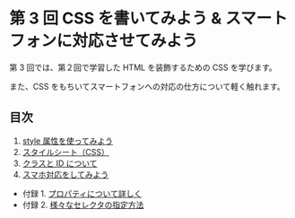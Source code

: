 # 第 3 回 CSS を書いてみよう & スマートフォンに対応させてみよう

第 3 回では、第２回で学習した HTML を装飾するための CSS を学びます。

また、CSS をもちいてスマートフォンへの対応の仕方について軽く触れます。

## 目次

1. [style 属性を使ってみよう](./handouts/1_style-attribute.md)
2. [スタイルシート（CSS）](./handouts/2_style-sheet.md)
3. [クラスと ID について](./handouts/3_class-and-id.md)
4. [スマホ対応をしてみよう](./handouts/4_responsive.md)

- 付録 1. [プロパティについて詳しく](./handouts/a1_style_properties.md)
- 付録 2. [様々なセレクタの指定方法](./handouts/a2_about-selector.md)
